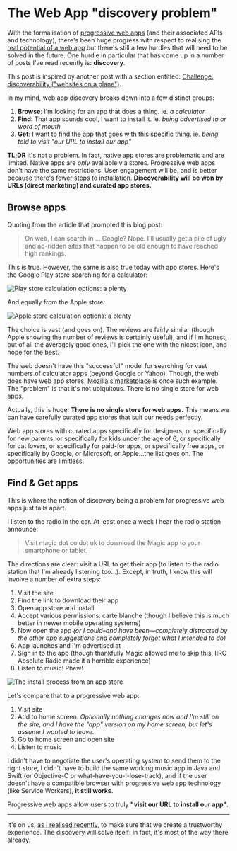 # The Web App "discovery problem"

With the formalisation of [progressive web apps](https://developers.google.com/web/progressive-web-apps?hl=en) (and their associated APIs and technology), there's been huge progress with respect to realising the [real potential of a web app](https://remysharp.com/2014/10/06/what-is-a-web-app#web-app) but there's still a few hurdles that will need to be solved in the future. One hurdle in particular that has come up in a number of posts I've read recently is: **discovery**.

This post is inspired by another post with a section entitled: [Challenge: discoverability ("websites on a plane")](http://softwareas.com/progressive-web-apps-have-leapfrogged-the-native-install-model-but-challenges-remain/).

<!--more-->

In my mind, web app discovery breaks down into a few distinct groups:

1. **Browse**: I'm looking for an app that does a thing. ie. *a calculator*
2. **Find**: That app sounds cool, I want to install it. ie. *being advertised to or word of mouth*
3. **Get**: I want to find the app that goes with this specific thing. ie. *being told to visit "our URL to install our app"*

**TL;DR** it's not a problem. In fact, native app stores are problematic and are limited. Native apps are *only* available via stores. Progressive web apps don't have the same restrictions. User engagement will be, and is better because there's fewer steps to installation. **Discoverability will be won by URLs (direct marketing) and curated app stores.**

## Browse apps

Quoting from the article that prompted this blog post:

> On web, I can search in … Google? Nope. I'll usually get a pile of ugly and ad-ridden sites that happen to be old enough to have reached high rankings.

This is true. However, the same is also true today with app stores. Here's the Google Play store searching for a calculator:

![Play store calculation options: a plenty](/images/play-store-calc.jpg)

And equally from the Apple store:

![Apple store calculation options: a plenty](/images/apple-store-calc.jpg)

The choice is vast (and goes on). The reviews are fairly similar (though Apple showing the number of reviews is certainly useful), and if I'm honest, out of all the averagely good ones, I'll pick the one with the nicest icon, and hope for the best.

The web doesn't have this "successful" model for searching for vast numbers of calculator apps (beyond Google or Yahoo). Though, the web does have web app stores, [Mozilla's marketplace](https://marketplace.firefox.com/) is once such example. The "problem" is that it's not ubiquitous. There is no single store for web apps.

Actually, this is huge: **There is no single store for web apps.** This means we can have carefully curated app stores that suit our needs perfectly.

Web app stores with curated apps specifically for designers, or specifically for new parents, or specifically for kids under the age of 6, or specifically for cat lovers, or specifically for paid-for apps, or specifically free apps, or specifically by Google, or Microsoft, or Apple…the list goes on. The opportunities are limitless.

## Find & Get apps

This is where the notion of discovery being a problem for progressive web apps just falls apart.

I listen to the radio in the car. At least once a week I hear the radio station announce:

> Visit magic dot co dot uk to download the Magic app to your smartphone or tablet.

The directions are clear: visit a URL to get their app (to listen to the radio station that I'm already listening too…). Except, in truth, I know this will involve a number of extra steps:

1. Visit the site
2. Find the link to download their app
3. Open app store and install
4. Accept various permissions: carte blanche (though I believe this is much better in newer mobile operating systems)
5. Now open the app *(or I could–and have been—completely distracted by the other app suggestions and completely forget what I intended to do)*
6. App launches and I'm advertised at
7. Sign in to the app (though thankfully Magic allowed me to skip this, IIRC Absolute Radio made it a horrible experience)
8. Listen to music! Phew!

![The install process from an app store](/images/install-app-process.jpg)

Let's compare that to a progressive web app:

1. Visit site
2. Add to home screen. *Optionally nothing changes now and I'm still on the site, and I have the "app" version on my home screen, but let's assume I wanted to leave.*
3. Go to home screen and open site
4. Listen to music

I didn't have to negotiate the user's operating system to send them to the right store, I didn't have to build the same working music app in Java and Swift (or Objective-C or what-have-you-I-lose-track), and if the user doesn't have a compatible browser with progressive web app technology (like Service Workers), **it still works**.

Progressive web apps allow users to truly **"visit our URL to install our app"**.

---

It's on us, [as I realised recently](https://remysharp.com/2016/03/18/progressive-web-apps-the-long-game#magical-moment-2-the-long-game), to make sure that we create a trustworthy experience. The discovery will solve itself: in fact, it's most of the way there already.



